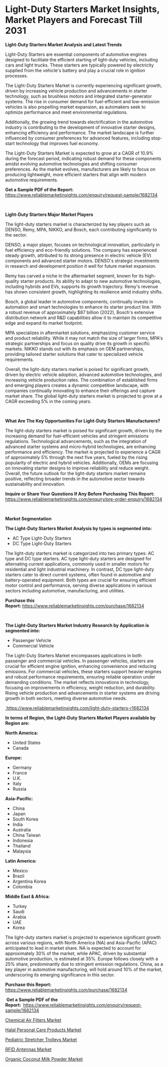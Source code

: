 <p><h1>Light-Duty Starters Market Insights, Market Players and Forecast Till 2031</h1></p><p><strong>Light-Duty Starters Market Analysis and Latest Trends</strong></p>
<p><p>Light-Duty Starters are essential components of automotive engines designed to facilitate the efficient starting of light-duty vehicles, including cars and light trucks. These starters are typically powered by electricity supplied from the vehicle's battery and play a crucial role in ignition processes.</p><p>The Light-Duty Starters Market is currently experiencing significant growth, driven by increasing vehicle production and advancements in starter technology, such as brushless motors and integrated starter-generator systems. The rise in consumer demand for fuel-efficient and low-emission vehicles is also propelling market expansion, as automakers seek to optimize performance and meet environmental regulations.</p><p>Additionally, the growing trend towards electrification in the automotive industry is contributing to the development of innovative starter designs, enhancing efficiency and performance. The market landscape is further influenced by consumer preferences for advanced features, including stop-start technology that improves fuel economy.</p><p>The Light-Duty Starters Market is expected to grow at a CAGR of 10.9% during the forecast period, indicating robust demand for these components amidst evolving automotive technologies and shifting consumer preferences. As the market evolves, manufacturers are likely to focus on producing lightweight, more efficient starters that align with modern automotive requirements.</p></p>
<p><strong>Get a Sample PDF of the Report:&nbsp;</strong> <a href="https://www.reliablemarketinsights.com/enquiry/request-sample/1682134?utm_campaign=1197&utm_medium=2&utm_source=Github&utm_content=ia&utm_term=01102024&utm_id=light-duty-starters">https://www.reliablemarketinsights.com/enquiry/request-sample/1682134</a></p>
<p>&nbsp;</p>
<p><strong>Light-Duty Starters Major Market Players</strong></p>
<p><p>The light-duty starters market is characterized by key players such as DENSO, Remy, MPA, NIKKO, and Bosch, each contributing significantly to the sector. </p><p>DENSO, a major player, focuses on technological innovation, particularly in fuel efficiency and eco-friendly solutions. The company has experienced steady growth, attributed to its strong presence in electric vehicle (EV) components and advanced starter motors. DENSO's strategic investments in research and development position it well for future market expansion.</p><p>Remy has carved a niche in the aftermarket segment, known for its high-quality starter products. Its ability to adapt to new automotive technologies, including hybrids and EVs, supports its growth trajectory. Remy's revenue has shown consistent growth, highlighting its resilience amid industry shifts.</p><p>Bosch, a global leader in automotive components, continually invests in automation and smart technologies to enhance its starter product line. With a robust revenue of approximately $87 billion (2022), Bosch's extensive distribution network and R&D capabilities allow it to maintain its competitive edge and expand its market footprint.</p><p>MPA specializes in aftermarket solutions, emphasizing customer service and product reliability. While it may not match the size of larger firms, MPA's strategic partnerships and focus on quality drive its growth in specific markets. NIKKO stands out with its emphasis on OEM partnerships, providing tailored starter solutions that cater to specialized vehicle requirements.</p><p>Overall, the light-duty starters market is poised for significant growth, driven by electric vehicle adoption, advanced automotive technologies, and increasing vehicle production rates. The combination of established firms and emerging players creates a dynamic competitive landscape, with companies continually innovating to enhance their offerings and capture market share. The global light-duty starters market is projected to grow at a CAGR exceeding 5% in the coming years.</p></p>
<p>&nbsp;</p>
<p><strong>What Are The Key Opportunities For Light-Duty Starters Manufacturers?</strong></p>
<p><p>The light-duty starters market is poised for significant growth, driven by the increasing demand for fuel-efficient vehicles and stringent emissions regulations. Technological advancements, such as the integration of advanced starter systems and micro-hybrid technologies, are enhancing performance and efficiency. The market is projected to experience a CAGR of approximately 5% through the next five years, fueled by the rising popularity of electric and hybrid vehicles. Additionally, OEMs are focusing on innovating starter designs to improve reliability and reduce weight. Overall, the future outlook for the light-duty starters market remains positive, reflecting broader trends in the automotive sector towards sustainability and innovation.</p></p>
<p><strong>Inquire or Share Your Questions If Any Before Purchasing This Report:</strong> <a href="https://www.reliablemarketinsights.com/enquiry/pre-order-enquiry/1682134?utm_campaign=1197&utm_medium=2&utm_source=Github&utm_content=ia&utm_term=01102024&utm_id=light-duty-starters">https://www.reliablemarketinsights.com/enquiry/pre-order-enquiry/1682134</a></p>
<p>&nbsp;</p>
<p><strong>Market Segmentation</strong></p>
<p><strong>The Light-Duty Starters Market Analysis by types is segmented into:</strong></p>
<p><ul><li>AC Type Light-Duty Starters</li><li>DC Type Light-Duty Starters</li></ul></p>
<p><p>The light-duty starters market is categorized into two primary types: AC type and DC type starters. AC type light-duty starters are designed for alternating current applications, commonly used in smaller motors for residential and light industrial machinery. In contrast, DC type light-duty starters cater to direct current systems, often found in automotive and battery-operated equipment. Both types are crucial for ensuring efficient motor control and performance, serving diverse applications in various sectors including automotive, manufacturing, and utilities.</p></p>
<p><strong>Purchase this Report:&nbsp;</strong><a href="https://www.reliablemarketinsights.com/purchase/1682134?utm_campaign=1197&utm_medium=2&utm_source=Github&utm_content=ia&utm_term=01102024&utm_id=light-duty-starters">https://www.reliablemarketinsights.com/purchase/1682134</a></p>
<p>&nbsp;</p>
<p><strong>The Light-Duty Starters Market Industry Research by Application is segmented into:</strong></p>
<p><ul><li>Passenger Vehicle</li><li>Commercial Vehicle</li></ul></p>
<p><p>The Light-Duty Starters Market encompasses applications in both passenger and commercial vehicles. In passenger vehicles, starters are crucial for efficient engine ignition, enhancing convenience and reducing emissions. For commercial vehicles, these starters support heavier engines and robust performance requirements, ensuring reliable operation under demanding conditions. The market reflects innovations in technology, focusing on improvements in efficiency, weight reduction, and durability. Rising vehicle production and advancements in starter systems are driving growth in both sectors, meeting diverse automotive needs.</p></p>
<p><a href="https://www.reliablemarketinsights.com/light-duty-starters-r1682134?utm_campaign=1197&utm_medium=2&utm_source=Github&utm_content=ia&utm_term=01102024&utm_id=light-duty-starters">&nbsp;https://www.reliablemarketinsights.com/light-duty-starters-r1682134</a></p>
<p><strong>In terms of Region, the Light-Duty Starters Market Players available by Region are:</strong></p>
<p>
    <p> <strong> North America: </strong>
        <ul>
            <li>United States</li>
            <li>Canada</li>
        </ul>
        </p> 
    <p> <strong> Europe: </strong>
        <ul>
            <li>Germany</li>
            <li>France</li>
            <li>U.K.</li>
            <li>Italy</li>
            <li>Russia</li>
        </ul>
        </p> 
    <p> <strong> Asia-Pacific: </strong>
        <ul>
            <li>China</li>
            <li>Japan</li>
            <li>South Korea</li>
            <li>India</li>
            <li>Australia</li>
            <li>China Taiwan</li>
            <li>Indonesia</li>
            <li>Thailand</li>
            <li>Malaysia</li>
        </ul>
        </p> 
    <p> <strong> Latin America: </strong>
        <ul>
            <li>Mexico</li>
            <li>Brazil</li>
            <li>Argentina Korea</li>
            <li>Colombia</li>
        </ul>
        </p> 
    <p> <strong> Middle East & Africa: </strong>
        <ul>
            <li>Turkey</li>
            <li>Saudi</li>
            <li>Arabia</li>
            <li>UAE</li>
            <li>Korea</li>
        </ul>
    </p>
    </p>
<p><p>The light-duty starters market is projected to experience significant growth across various regions, with North America (NA) and Asia-Pacific (APAC) anticipated to lead in market share. NA is expected to account for approximately 30% of the market, while APAC, driven by substantial automotive production, is estimated at 35%. Europe follows closely with a 25% share, predominantly due to stringent emission regulations. China, as a key player in automotive manufacturing, will hold around 10% of the market, underscoring its emerging significance in this sector.</p></p>
<p><strong>Purchase this Report: </strong><a href="https://www.reliablemarketinsights.com/purchase/1682134?utm_campaign=1197&utm_medium=2&utm_source=Github&utm_content=ia&utm_term=01102024&utm_id=light-duty-starters">https://www.reliablemarketinsights.com/purchase/1682134</a></p>
<p>&nbsp;<strong>Get a Sample PDF of the Report:&nbsp;&nbsp;</strong><a href="https://www.reliablemarketinsights.com/enquiry/request-sample/1682134?utm_campaign=1197&utm_medium=2&utm_source=Github&utm_content=ia&utm_term=01102024&utm_id=light-duty-starters">https://www.reliablemarketinsights.com/enquiry/request-sample/1682134</a></p>
<p><strong></strong></p>
<p><p><a href="https://github.com/prosalinda88/Market-Research-Report-List-6/blob/main/chemical-air-filters-market.md?utm_campaign=1197&utm_medium=2&utm_source=Github&utm_content=ia&utm_term=01102024&utm_id=light-duty-starters">Chemical Air Filters Market</a></p><p><a href="https://www.linkedin.com/pulse/halal-personal-care-products-market-global-regional-xkygc?utm_campaign=1197&utm_medium=2&utm_source=Github&utm_content=ia&utm_term=01102024&utm_id=light-duty-starters">Halal Personal Care Products Market</a></p><p><a href="https://issuu.com/reportprime-2/docs/pediatric-stretcher-trolleys-market_f1f801e44789cb?utm_campaign=1197&utm_medium=2&utm_source=Github&utm_content=ia&utm_term=01102024&utm_id=light-duty-starters">Pediatric Stretcher Trolleys Market</a></p><p><a href="https://issuu.com/reportprime-2/docs/rfid-antennas-market-size-2030.pptx_92016d47646e8a?utm_campaign=1197&utm_medium=2&utm_source=Github&utm_content=ia&utm_term=01102024&utm_id=light-duty-starters">RFID Antennas Market</a></p><p><a href="https://www.linkedin.com/pulse/global-organic-coconut-milk-powder-market-share-growth-opportunities-hqvwe?utm_campaign=1197&utm_medium=2&utm_source=Github&utm_content=ia&utm_term=01102024&utm_id=light-duty-starters">Organic Coconut Milk Powder Market</a></p></p>